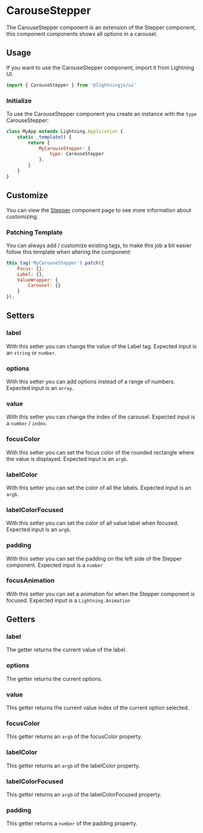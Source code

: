 # CarouseStepper

The CarouseStepper component is an extension of the Stepper component, this component components shows all options in a carousel.

## Usage

If you want to use the CarouseStepper component, import it from Lightning UI.

```js
import { CarouseStepper } from '@lightningjs/ui'
```

### Initialize

To use the CarouseStepper component you create an instance with the `type` CarouseStepper:

```js
class MyApp extends Lightning.Application {
    static _template() {
        return {
            MyCarouseStepper: {
                type: CarouseStepper
            },
        }
    }
}
```

## Customize

You can view the [Stepper](../index.md) component page to see more information about customizing.

### Patching Template
You can always add / customize existing tags, to make this job a bit easier follow this template when altering the component:

```js
this.tag('MyCarouseStepper').patch({
    Focus: {},
    Label: {},
    ValueWrapper: {
        Carousel: {}
    }
});
```

## Setters

### label
With this setter you can change the value of the Label tag. Expected input is an `string` or `number`.

### options
With this setter you can add options instead of a range of numbers. Expected input is an `array`.

### value
With this setter you can change the index of the carousel. Expected input is a `number` / `index`.

### focusColor
With this setter you can set the focus color of the rounded rectangle where the value is displayed. Expected input is an `argb`.

### labelColor
With this setter you can set the color of all the labels. Expected input is an `argb`.

### labelColorFocused
With this setter you can set the color of all value label when focused. Expected input is an `argb`.

### padding
With this setter you can set the padding on the left side of the Stepper component. Expected input is a `number`

### focusAnimation
With this setter you can set a animation for when the Stepper component is focused. Expected input is a `Lightning.Animation`

## Getters

### label
The getter returns the current value of the label.

### options
The getter returns the current options.

### value
This getter returns the current value index of the current option selected.

### focusColor
This getter returns an `argb` of the focusColor property.

### labelColor
This getter returns an `argb` of the labelColor property.

### labelColorFocused
This getter returns an `argb` of the labelColorFocused property.

### padding
This getter returns a `number` of the padding property.